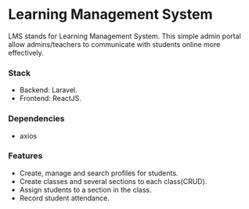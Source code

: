 # Learning Management System
LMS stands for Learning Management System. This simple admin portal allow admins/teachers to communicate with students online more effectively.

### Stack 
- Backend: Laravel.
- Frontend: ReactJS.

### Dependencies
- axios

### Features
- Create, manage and search profiles for students.
- Create classes and several sections to each class(CRUD).
- Assign students to a section in the class.
- Record student attendance.
